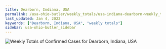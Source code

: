 ```yaml
---
title: Dearborn, Indiana, USA
permalink: /usa-ohio-butler/weekly_totals/usa-indiana-dearborn-weekly_totals.html
last_updated: Jan 4, 2022
keywords: ["Dearborn, Indiana, USA", "weekly totals"]
sidebar: usa-ohio-butler_sidebar
---
```


![Weekly Totals of Confirmed Cases for Dearborn, Indiana, USA](/covid_tracker/images/graphs/usa-indiana-dearborn-weekly_totals_graph.png)

